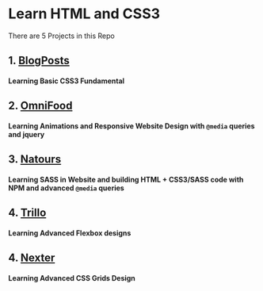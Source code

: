 # Learn HTML and CSS3

There are 5 Projects in this Repo

  ## 1. [BlogPosts](https://sanchitb23.github.io/Learn-CSS/BlogPosts/) 
#### Learning Basic CSS3 Fundamental

## 2. [OmniFood](https://sanchitb23.github.io/Learn-CSS/OmniFood/)
#### Learning Animations and Responsive Website Design with `@media` queries and jquery

## 3. [Natours](https://sanchitb23.github.io/Learn-CSS/Natours/)
#### Learning SASS in Website and building HTML + CSS3/SASS code with NPM and advanced `@media` queries

## 4. [Trillo](https://sanchitb23.github.io/Learn-CSS/Trillo/)
#### Learning Advanced Flexbox designs

## 4. [Nexter](https://sanchitb23.github.io/Learn-CSS/Nexter/)
#### Learning Advanced CSS Grids Design
